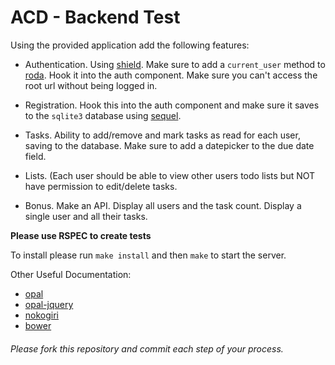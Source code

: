 # ACD - Backend Test

Using the provided application add the following features:

- Authentication.  Using [shield](https://github.com/cyx/shield).  Make sure to
  add a `current_user` method to [roda](https://github.com/jeremyevans/roda).
  Hook it into the auth component.  Make sure you can't access the root url
  without being logged in.

- Registration.  Hook this into the auth component and make sure it saves to the
  `sqlite3` database using [sequel](https://github.com/jeremyevans/sequel).

- Tasks. Ability to add/remove and mark tasks as read for each user, saving to
  the database.  Make sure to add a datepicker to the due date field.

- Lists.  (Each user should be able to view other users todo lists but NOT have
  permission to edit/delete tasks.

- Bonus.  Make an API.  Display all users and the task count.  Display a single
  user and all their tasks.

**Please use RSPEC to create tests**

To install please run `make install` and then `make` to start the server.

Other Useful Documentation:

- [opal](http://opalrb.org)
- [opal-jquery](https://github.com/opal/opal-jquery)
- [nokogiri](https://github.com/sparklemotion/nokogiri)
- [bower](http://bower.io)

###### Please fork this repository and commit each step of your process.
